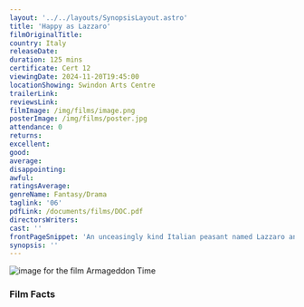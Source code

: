 ```yaml
---
layout: '../../layouts/SynopsisLayout.astro'
title: 'Happy as Lazzaro'
filmOriginalTitle:
country: Italy
releaseDate:
duration: 125 mins
certificate: Cert 12
viewingDate: 2024-11-20T19:45:00
locationShowing: Swindon Arts Centre
trailerLink:
reviewsLink:
filmImage: /img/films/image.png
posterImage: /img/films/poster.jpg
attendance: 0
returns:
excellent:
good:
average:
disappointing:
awful:
ratingsAverage:
genreName: Fantasy/Drama
taglink: '06'
pdfLink: /documents/films/DOC.pdf
directorsWriters:
cast: ''
frontPageSnippet: 'An unceasingly kind Italian peasant named Lazzaro and his family are blatantly exploited by a tobacco baroness, the queen of cigarettes, who controls their isolated pastoral village.'
synopsis: ''
---
```


![image for the film Armageddon Time](/img/films/armageddontime.png)

<div class="review__author review__author--review1"> 
</div>

<div class="review__author"> 
</div>

### Film Facts
